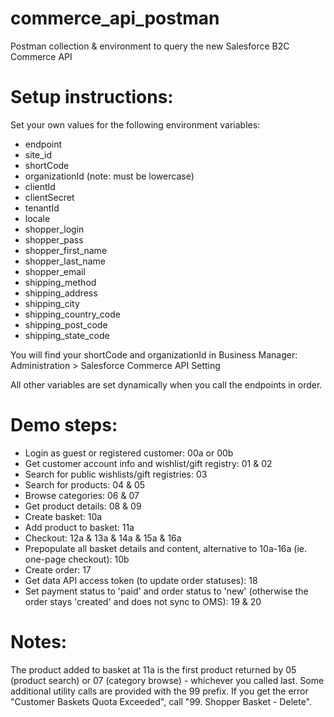 # commerce_api_postman
Postman collection &amp; environment to query the new Salesforce B2C Commerce API

# Setup instructions:

Set your own values for the following environment variables:
- endpoint
- site_id
- shortCode
- organizationId (note: must be lowercase)
- clientId
- clientSecret
- tenantId
- locale
- shopper_login
- shopper_pass
- shopper_first_name
- shopper_last_name
- shopper_email
- shipping_method
- shipping_address
- shipping_city
- shipping_country_code
- shipping_post_code
- shipping_state_code

You will find your shortCode and organizationId in Business Manager:
Administration > Salesforce Commerce API Setting

All other variables are set dynamically when you call the endpoints in order.
 

# Demo steps:

- Login as guest or registered customer: 00a or 00b
- Get customer account info and wishlist/gift registry: 01 & 02
- Search for public wishlists/gift registries: 03
- Search for products: 04 & 05
- Browse categories: 06 & 07
- Get product details: 08 & 09
- Create basket: 10a
- Add product to basket: 11a
- Checkout: 12a & 13a & 14a & 15a & 16a
- Prepopulate all basket details and content, alternative to 10a-16a (ie. one-page checkout): 10b
- Create order: 17
- Get data API access token (to update order statuses): 18
- Set payment status to 'paid' and order status to 'new' (otherwise the order stays 'created' and does not sync to OMS): 19 & 20


# Notes:

The product added to basket at 11a is the first product returned by 05 (product search) or 07 (category browse) - whichever you called last.
Some additional utility calls are provided with the 99 prefix.
If you get the error "Customer Baskets Quota Exceeded", call "99. Shopper Basket - Delete".
